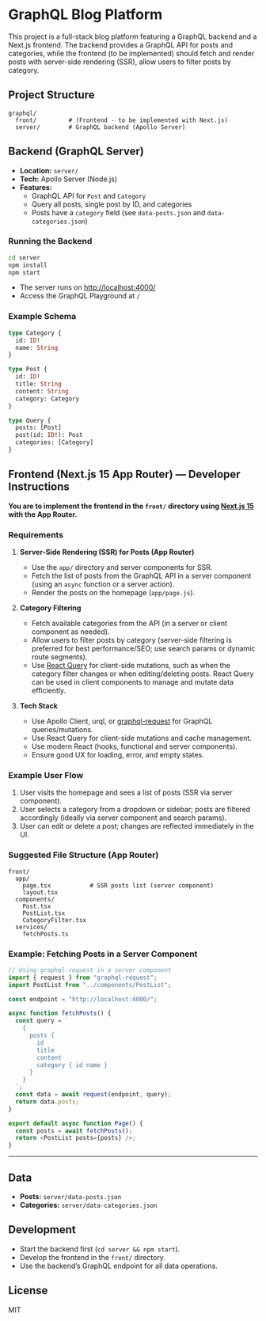 # GraphQL Blog Platform

This project is a full-stack blog platform featuring a GraphQL backend and a Next.js frontend. The backend provides a GraphQL API for posts and categories, while the frontend (to be implemented) should fetch and render posts with server-side rendering (SSR), allow users to filter posts by category.

## Project Structure

```
graphql/
  front/         # (Frontend - to be implemented with Next.js)
  server/        # GraphQL backend (Apollo Server)
```

## Backend (GraphQL Server)

- **Location:** `server/`
- **Tech:** Apollo Server (Node.js)
- **Features:**
  - GraphQL API for `Post` and `Category`
  - Query all posts, single post by ID, and categories
  - Posts have a `category` field (see `data-posts.json` and `data-categories.json`)

### Running the Backend

```bash
cd server
npm install
npm start
```

- The server runs on [http://localhost:4000/](http://localhost:4000/)
- Access the GraphQL Playground at `/`

### Example Schema

```graphql
type Category {
  id: ID!
  name: String
}

type Post {
  id: ID!
  title: String
  content: String
  category: Category
}

type Query {
  posts: [Post]
  post(id: ID!): Post
  categories: [Category]
}
```

## Frontend (Next.js 15 App Router) — Developer Instructions

**You are to implement the frontend in the `front/` directory using [Next.js 15](https://nextjs.org/) with the App Router.**

### Requirements

1. **Server-Side Rendering (SSR) for Posts (App Router)**

   - Use the `app/` directory and server components for SSR.
   - Fetch the list of posts from the GraphQL API in a server component (using an `async` function or a server action).
   - Render the posts on the homepage (`app/page.js`).

2. **Category Filtering**

   - Fetch available categories from the API (in a server or client component as needed).
   - Allow users to filter posts by category (server-side filtering is preferred for best performance/SEO; use search params or dynamic route segments).
   - Use [React Query](https://tanstack.com/query/latest) for client-side mutations, such as when the category filter changes or when editing/deleting posts. React Query can be used in client components to manage and mutate data efficiently.

3. **Tech Stack**
   - Use Apollo Client, urql, or [graphql-request](https://github.com/jasonkuhrt/graphql-request) for GraphQL queries/mutations.
   - Use React Query for client-side mutations and cache management.
   - Use modern React (hooks, functional and server components).
   - Ensure good UX for loading, error, and empty states.

### Example User Flow

1. User visits the homepage and sees a list of posts (SSR via server component).
2. User selects a category from a dropdown or sidebar; posts are filtered accordingly (ideally via server component and search params).
3. User can edit or delete a post; changes are reflected immediately in the UI.

### Suggested File Structure (App Router)

```
front/
  app/
    page.tsx           # SSR posts list (server component)
    layout.tsx
  components/
    Post.tsx
    PostList.tsx
    CategoryFilter.tsx
  services/
    fetchPosts.ts
```

### Example: Fetching Posts in a Server Component

```js
// Using graphql-request in a server component
import { request } from "graphql-request";
import PostList from "../components/PostList";

const endpoint = "http://localhost:4000/";

async function fetchPosts() {
  const query = `
    {
      posts {
        id
        title
        content
        category { id name }
      }
    }
  `;
  const data = await request(endpoint, query);
  return data.posts;
}

export default async function Page() {
  const posts = await fetchPosts();
  return <PostList posts={posts} />;
}
```

---

## Data

- **Posts:** `server/data-posts.json`
- **Categories:** `server/data-categories.json`

## Development

- Start the backend first (`cd server && npm start`).
- Develop the frontend in the `front/` directory.
- Use the backend’s GraphQL endpoint for all data operations.

## License

MIT
